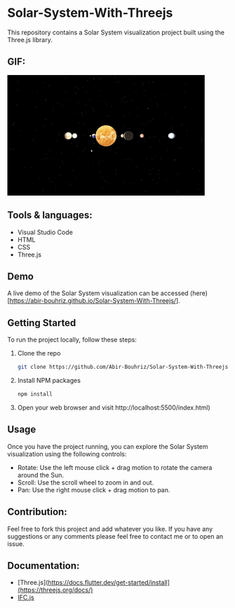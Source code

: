 # Solar-System-With-Threejs
This repository contains a Solar System visualization project built using the Three.js library. 

## GIF:
![](https://github.com/Abir-Bouhriz/Solar-System-With-Threejs/blob/main/assets/solarSystemGif.gif)


## Tools & languages:

* Visual Studio Code
* HTML
* CSS
* Three.js

## Demo
A live demo of the Solar System visualization can be accessed (here)[https://abir-bouhriz.github.io/Solar-System-With-Threejs/].

## Getting Started
To run the project locally, follow these steps:

1. Clone the repo
   ```sh
   git clone https://github.com/Abir-Bouhriz/Solar-System-With-Threejs.git
   ```
2. Install NPM packages
   ```sh
   npm install
   ```
3. Open your web browser and visit http://localhost:5500/index.html) 

## Usage
Once you have the project running, you can explore the Solar System visualization using the following controls:

* Rotate: Use the left mouse click + drag motion to rotate the camera around the Sun.
* Scroll: Use the scroll wheel to zoom in and out.
* Pan: Use the right mouse click + drag motion to pan.

## Contribution:

Feel free to fork this project and add whatever you like. If you have any suggestions or any comments please feel free to contact me or to open an issue.

## Documentation:
* [Three.js](https://docs.flutter.dev/get-started/install](https://threejs.org/docs/)
* [IFC.js](https://ifcjs.io/)
